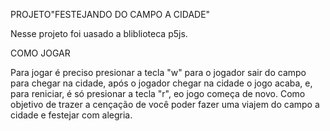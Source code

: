 PROJETO"FESTEJANDO DO CAMPO A CIDADE"

Nesse projeto foi uasado a bliblioteca p5js.

COMO JOGAR

Para jogar é preciso presionar a tecla "w" para o jogador sair do campo para chegar na cidade, após o jogador chegar na cidade o jogo acaba, e, para reniciar, é só presionar a tecla "r", eo jogo começa de novo. Como objetivo de trazer a cençação de você poder fazer uma viajem do campo a cidade e festejar com alegria.

